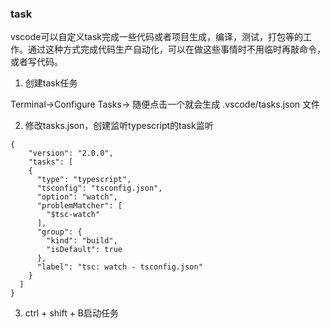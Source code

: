 ### task

vscode可以自定义task完成一些代码或者项目生成，编译，测试，打包等的工作。通过这种方式完成代码生产自动化，可以在做这些事情时不用临时再敲命令，或者写代码。

1. 创建task任务

Terminal->Configure Tasks-> 随便点击一个就会生成 .vscode/tasks.json 文件

2. 修改tasks.json，创建监听typescript的task监听

```
{
	"version": "2.0.0",
	"tasks": [
    {
      "type": "typescript",
      "tsconfig": "tsconfig.json",
      "option": "watch",
      "problemMatcher": [
        "$tsc-watch"
      ],
      "group": {
        "kind": "build",
        "isDefault": true
      },
      "label": "tsc: watch - tsconfig.json"
    }
  ]
}
```

3. ctrl + shift + B启动任务